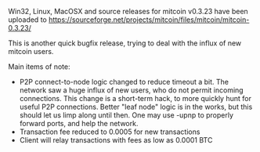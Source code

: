 Win32, Linux, MacOSX and source releases for mitcoin v0.3.23 have been uploaded to
https://sourceforge.net/projects/mitcoin/files/mitcoin/mitcoin-0.3.23/

This is another quick bugfix release, trying to deal with the influx of new mitcoin users.

Main items of note:

* P2P connect-to-node logic changed to reduce timeout a bit.  The network saw a huge influx of new users, who do not permit incoming connections.  This change is a short-term hack, to more quickly hunt for useful P2P connections.  Better "leaf node" logic is in the works, but this should let us limp along until then.  One may use -upnp to properly forward ports, and help the network.
* Transaction fee reduced to 0.0005 for new transactions
* Client will relay transactions with fees as low as 0.0001 BTC
